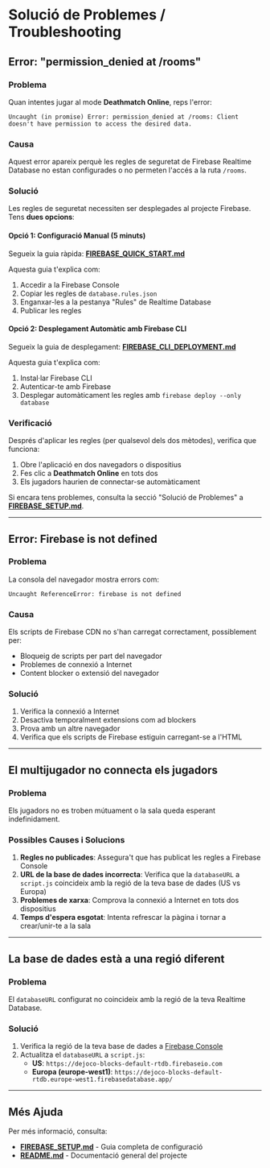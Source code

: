 # Solució de Problemes / Troubleshooting

## Error: "permission_denied at /rooms"

### Problema

Quan intentes jugar al mode **Deathmatch Online**, reps l'error:

```
Uncaught (in promise) Error: permission_denied at /rooms: Client doesn't have permission to access the desired data.
```

### Causa

Aquest error apareix perquè les regles de seguretat de Firebase Realtime Database no estan configurades o no permeten l'accés a la ruta `/rooms`.

### Solució

Les regles de seguretat necessiten ser desplegades al projecte Firebase. Tens **dues opcions**:

#### Opció 1: Configuració Manual (5 minuts)

Segueix la guia ràpida: **[FIREBASE_QUICK_START.md](FIREBASE_QUICK_START.md)**

Aquesta guia t'explica com:
1. Accedir a la Firebase Console
2. Copiar les regles de `database.rules.json` 
3. Enganxar-les a la pestanya "Rules" de Realtime Database
4. Publicar les regles

#### Opció 2: Desplegament Automàtic amb Firebase CLI

Segueix la guia de desplegament: **[FIREBASE_CLI_DEPLOYMENT.md](FIREBASE_CLI_DEPLOYMENT.md)**

Aquesta guia t'explica com:
1. Instal·lar Firebase CLI
2. Autenticar-te amb Firebase
3. Desplegar automàticament les regles amb `firebase deploy --only database`

### Verificació

Després d'aplicar les regles (per qualsevol dels dos mètodes), verifica que funciona:

1. Obre l'aplicació en dos navegadors o dispositius
2. Fes clic a **Deathmatch Online** en tots dos
3. Els jugadors haurien de connectar-se automàticament

Si encara tens problemes, consulta la secció "Solució de Problemes" a **[FIREBASE_SETUP.md](FIREBASE_SETUP.md)**.

---

## Error: Firebase is not defined

### Problema

La consola del navegador mostra errors com:
```
Uncaught ReferenceError: firebase is not defined
```

### Causa

Els scripts de Firebase CDN no s'han carregat correctament, possiblement per:
- Bloqueig de scripts per part del navegador
- Problemes de connexió a Internet
- Content blocker o extensió del navegador

### Solució

1. Verifica la connexió a Internet
2. Desactiva temporalment extensions com ad blockers
3. Prova amb un altre navegador
4. Verifica que els scripts de Firebase estiguin carregant-se a l'HTML

---

## El multijugador no connecta els jugadors

### Problema

Els jugadors no es troben mútuament o la sala queda esperant indefinidament.

### Possibles Causes i Solucions

1. **Regles no publicades**: Assegura't que has publicat les regles a Firebase Console
2. **URL de la base de dades incorrecta**: Verifica que la `databaseURL` a `script.js` coincideix amb la regió de la teva base de dades (US vs Europa)
3. **Problemes de xarxa**: Comprova la connexió a Internet en tots dos dispositius
4. **Temps d'espera esgotat**: Intenta refrescar la pàgina i tornar a crear/unir-te a la sala

---

## La base de dades està a una regió diferent

### Problema

El `databaseURL` configurat no coincideix amb la regió de la teva Realtime Database.

### Solució

1. Verifica la regió de la teva base de dades a [Firebase Console](https://console.firebase.google.com/)
2. Actualitza el `databaseURL` a `script.js`:
   - **US**: `https://dejoco-blocks-default-rtdb.firebaseio.com`
   - **Europa (europe-west1)**: `https://dejoco-blocks-default-rtdb.europe-west1.firebasedatabase.app/`

---

## Més Ajuda

Per més informació, consulta:
- **[FIREBASE_SETUP.md](FIREBASE_SETUP.md)** - Guia completa de configuració
- **[README.md](README.md)** - Documentació general del projecte
